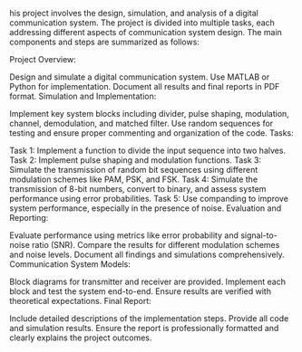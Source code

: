 his project involves the design, simulation, and analysis of a digital communication system. The project is divided into multiple tasks, each addressing different aspects of communication system design. The main components and steps are summarized as follows:

Project Overview:

Design and simulate a digital communication system.
Use MATLAB or Python for implementation.
Document all results and final reports in PDF format.
Simulation and Implementation:

Implement key system blocks including divider, pulse shaping, modulation, channel, demodulation, and matched filter.
Use random sequences for testing and ensure proper commenting and organization of the code.
Tasks:

Task 1: Implement a function to divide the input sequence into two halves.
Task 2: Implement pulse shaping and modulation functions.
Task 3: Simulate the transmission of random bit sequences using different modulation schemes like PAM, PSK, and FSK.
Task 4: Simulate the transmission of 8-bit numbers, convert to binary, and assess system performance using error probabilities.
Task 5: Use companding to improve system performance, especially in the presence of noise.
Evaluation and Reporting:

Evaluate performance using metrics like error probability and signal-to-noise ratio (SNR).
Compare the results for different modulation schemes and noise levels.
Document all findings and simulations comprehensively.
Communication System Models:

Block diagrams for transmitter and receiver are provided.
Implement each block and test the system end-to-end.
Ensure results are verified with theoretical expectations.
Final Report:

Include detailed descriptions of the implementation steps.
Provide all code and simulation results.
Ensure the report is professionally formatted and clearly explains the project outcomes.

